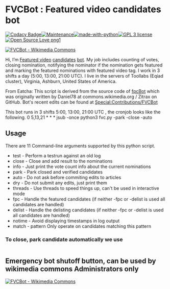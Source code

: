 # FVCBot : Featured video candidates bot
[![Codacy Badge](https://api.codacy.com/project/badge/Grade/f6844b0fbc5146b7a44413795aada49b)](https://www.codacy.com/manual/eatcha-wikimedia/FVCBot?utm_source=github.com&amp;utm_medium=referral&amp;utm_content=eatcha-wikimedia/FVCBot&amp;utm_campaign=Badge_Grade)[![Maintenance](https://img.shields.io/badge/Maintained%3F-yes-green.svg)](https://github.com/eatcha-wikimedia/FVCBot/graphs/commit-activity)[![made-with-python](https://img.shields.io/badge/Made%20with-Python-1f425f.svg)](https://www.python.org/)[![GPL 3 license](https://img.shields.io/badge/GPL-3-green.svg)](https://github.com/eatcha-wikimedia/FVCBot/blob/master/LICENSE)[![Open Source Love png1](https://badges.frapsoft.com/os/v1/open-source.png?v=103)](https://github.com/ellerbrock/open-source-badges/)


[![FVCBot - Wikimedia Commons](https://upload.wikimedia.org/wikipedia/commons/thumb/8/88/Mini-Robot.png/211px-Mini-Robot.png)](https://commons.wikimedia.org/wiki/User:FVCBot)

Hi, I’m [Featured video](https://commons.wikimedia.org/wiki/Commons:Featured_videos) [candidates](https://commons.wikimedia.org/wiki/Commons:Featured_video_candidates) [bot](https://commons.wikimedia.org/wiki/User:FVCBot). My job includes counting of votes, closing nomination, notifying the nominator if the nomination gets featured and marking the featured nominations with featured video tag. I work in 3 shifts a day (5:00, 13:00, 21:00 UTC). I live in the servers of Toollabs (Eqiad cluster), Virginia, Ashburn, United States of America. 

From Eatcha: This script is derived from the source code of [fpcBot](https://github.com/Zitrax/fpcBot) which was originally written by Daniel78 at commons.wikimedia.org / Zitrax on GitHub. Bot's recent edits can be found at [Special:Contributions/FVCBot](https://commons.wikimedia.org/wiki/Special:Contributions/FVCBot)

This bot runs in 3 shifts 5:00, 13:00, 21:00 UTC  , the cronjob looks like the following. 
0 5,13,21 * * * jsub -once python3 fvc.py -park -close -auto

## Usage
There are 11 Command-line arguments supported by this python script.
* test - Perform a testrun against an old log
* close -  Close and add result to the nominations
* info -  Just print the vote count info about the current nominations
* park - Park closed and verified candidates
* auto -  Do not ask before commiting edits to articles
* dry -  Do not submit any edits, just print them
* threads -  Use threads to speed things up, can't be used in interactive mode
* fpc -  Handle the featured candidates (if neither -fpc or -delist is used all candidates are handled)
* delist -  Handle the delisting candidates (if neither -fpc or -delist is used all candidates are handled)
* notime -  Avoid displaying timestamps in log output
* match -  pattern Only operate on candidates matching this pattern
### To close, park candidate automatically we use
```bash

```

## Emergency bot shutoff button, can be used by wikimedia commons Administrators only

[![FVCBot - Wikimedia Commons](https://upload.wikimedia.org/wikipedia/commons/thumb/6/67/Shutdown_button_red_wikimedia.svg/80px-Shutdown_button_red_wikimedia.svg.png)](https://commons.wikimedia.org/w/index.php?title=Special:Blockip&wpTarget=FVCBot&wpExpiry=indefinite&wpAnonOnly=0&wpHardBlock=1&wpAutoBlock=0&wpCreateAccount=0&wpReason=other&wpReason-other=Bot%20malfunctioning:%20)
